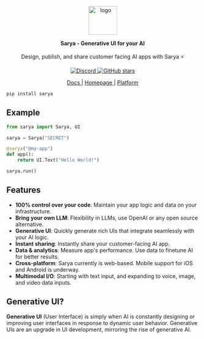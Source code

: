 <p align="center">
<img style="height: 75px;" src="https://www.sarya.com/img/logo.svg" alt="logo" />
<!-- <img style="height: 75px;" src="https://www.sarya.com/img/sarya.svg" alt="sarya" /> -->
</p>


<p align="center">
<b>Sarya - Generative UI for your AI</b>
<br/><br/>
Design, publish, and share customer facing AI apps with Sarya ⚡️
</p>

<div align="center">
    <a href="https://discord.gg/BMnaMatDC7" target="_blank" rel="noopener noreferrer">
        <img loading="lazy" src="https://img.shields.io/discord/1175782747164389466" alt="Discord" class="img_ev3q" style="display: inline;">
    </a>
    <a href="https://GitHub.com/cycls/sarya-python/stargazers/" target="_blank" rel="noopener noreferrer">
        <img loading="lazy" src="https://img.shields.io/github/stars/cycls/sarya-python.svg?style=social&label=Star&maxAge=2400" alt="GitHub stars" class="img_ev3q" style="display: inline;">
    </a>
</div>

<p align="center">
<a href="https://sarya.com/docs" target="_blank"> Docs </a>
|
<a href="https://sarya.com" target="_blank"> Homepage </a>
|
<a href="https://platform.sarya.com" target="_blank"> Platform </a>
</p>

```bash
pip install sarya
```

## Example

```python
from sarya import Sarya, UI

sarya = Sarya("SECRET")

@sarya("@my-app")
def app():
    return UI.Text("Hello World!")

sarya.run()
```

## Features
- **100% control over your code**: Maintain your app logic and data on your infrastructure.
- **Bring your own LLM**: Flexibility in LLMs, use OpenAI or any open source alternative.
- **Generative UI**: Quickly generate rich UIs that integrate seamlessly with your AI logic.
- **Instant sharing**: Instantly share your customer-facing AI app.
- **Data & analytics**: Measure app's performance. Use data to finetune AI for better results.
- **Cross-platform**: Sarya currently is web-based. Mobile support for iOS and Android is underway.
- **Multimodal I/O**: Starting with text input, and expanding to voice, image, and video data inputs.

## Generative UI?

**Generative UI** (User Interface) is simply when AI is constantly designing or improving user interfaces in response to dynamic user behavior. Generative UIs are an upgrade in UI development, mirroring the rise of generative AI.
